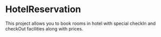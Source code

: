 # HotelReservation
This project allows you to book rooms in hotel with special checkIn and checkOut facilities along with prices.
